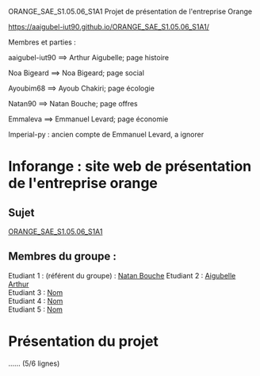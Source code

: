 ORANGE_SAE_S1.05.06_S1A1 
Projet de présentation de l'entreprise Orange

https://aaigubel-iut90.github.io/ORANGE_SAE_S1.05.06_S1A1/


Membres et parties :

aaigubel-iut90 ==> Arthur Aigubelle; page histoire

Noa Bigeard ==> Noa Bigeard; page social

Ayoubim68 ==> Ayoub Chakiri; page écologie

Natan90 ==> Natan Bouche; page offres

Emmaleva ==> Emmanuel Levard; page économie

Imperial-py : ancien compte de Emmanuel Levard, a ignorer



# Inforange : site web de présentation de l'entreprise orange

## Sujet    

[ORANGE_SAE_S1.05.06_S1A1]([https://login.github.io/projet/](https://aaigubel-iut90.github.io/ORANGE_SAE_S1.05.06_S1A1/))

## Membres du groupe :

Etudiant 1 : (référent du groupe) :  [Natan Bouche](mailto:natan.bouchegin@edu.univ-fcomte.fr?subject=SAE_1_05_06)
Etudiant 2 : [Aigubelle Arthur](mailto:login@edu.univ-fcomte.fr?subject=SAE_1_05_06)   
Etudiant 3 : [Nom](mailto:login@edu.univ-fcomte.fr?subject=SAE_1_05_06)  
Etudiant 4 : [Nom](mailto:login@edu.univ-fcomte.fr?subject=SAE_1_05_06)  
Etudiant 5 : [Nom](mailto:login@edu.univ-fcomte.fr?subject=SAE_1_05_06) 

# Présentation du projet

...... (5/6 lignes)
